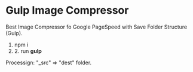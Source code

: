 <h1>Gulp Image Compressor</h1>

<p>Best Image Compressor fo Google PageSpeed with Save Folder Structure (Gulp).</p>

<ol>
	<li>npm i</li>
	<li>2. run <b>gulp</b></li>
</ol>

<p>Processign: "_src" => "dest" folder.</p>
